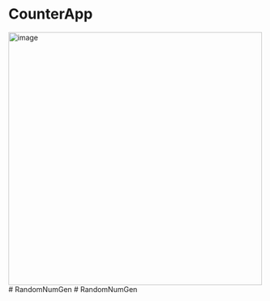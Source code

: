 # CounterApp

<img width="500" alt="image" src="https://user-images.githubusercontent.com/72634228/188451447-01528bdb-d1a5-4b7d-a747-a00634022faa.png">
# RandomNumGen
# RandomNumGen
